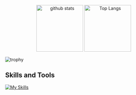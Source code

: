 <!--## Hi there 👋

<!--
**Keishizkz7/Keishizkz7** is a ✨ _special_ ✨ repository because its `README.md` (this file) appears on your GitHub profile.

Here are some ideas to get you started:

- 🔭 I’m currently working on ...
- 🌱 I’m currently learning ...
- 👯 I’m looking to collaborate on ...
- 🤔 I’m looking for help with ...
- 💬 Ask me about ...
- 📫 How to reach me: ...
- 😄 Pronouns: ...
- ⚡ Fun fact: ...
-->



<p align="center"> 
  <img alt="github stats" height="150px" src="https://github-readme-stats.vercel.app/api?username=Keishizkz7&count_private=true&show_icons=ture&theme=react" />
  <img alt="Top Langs" height="150px" src="https://github-readme-stats.vercel.app/api/top-langs/?username=Keishizkz7&layout=compact&count_private=true&show_icons=true&theme=react" />
</p>
<!-- https://github.com/anuraghazra/github-readme-stats/blob/master/docs/readme_ja.md -->

![trophy](https://github-profile-trophy.vercel.app/?username=Keishizkz7&no-frame=true&theme=darkhub&column=8)
<!--https://github.com/ryo-ma/github-profile-trophy -->

## Skills and Tools
[![My Skills](https://skillicons.dev/icons?i=html,css,js,nodejs,php,react,vite,webpack,npm,mongodb,mysql,docker,figma,xd,ai,ps,apple,vscode,github,notion,wordpress&perline=12)](https://skillicons.dev)

<!-- https://github.com/tandpfun/skill-icons#readme -->



